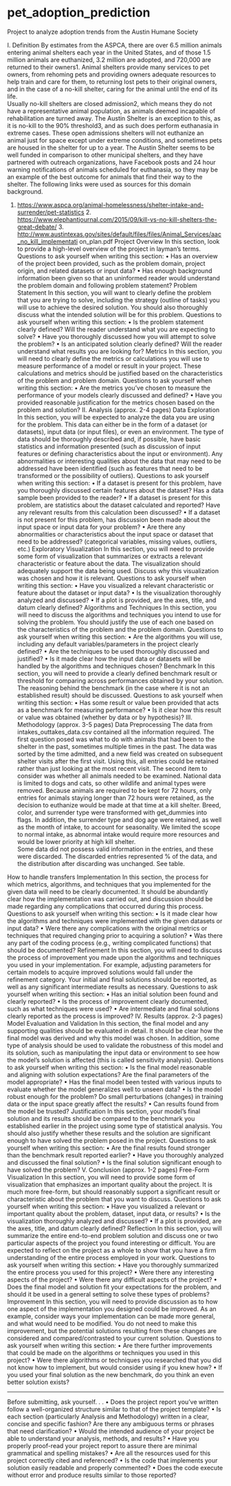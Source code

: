 # pet_adoption_prediction
Project to analyze adoption trends from the Austin Humane Society

I. Definition
By estimates from the ASPCA, there are over 6.5 million animals entering animal shelters each year in the United States, and of those 1.5 million animals are euthanized, 3.2 million are adopted, and 720,000 are returned to their owners1. Animal shelters provide many services to pet owners, from rehoming pets and providing owners adequate resources to help train and care for them, to returning lost pets to their original owners, and in the case of a no-kill shelter, caring for the animal until the end of its life.   
Usually no-kill shelters are closed admission2, which means they do not have a representative animal population, as animals deemed incapable of rehabilitation are turned away.  The Austin Shelter is an exception to this, as it is no-kill to the 90% threshold3, and as such does perform euthanasia in extreme cases.  These open admissions shelters will not euthanize an animal just for space except under extreme conditions, and sometimes pets are housed in the shelter for up to a year.  The Austin Shelter seems to be well funded in comparison to other municipal shelters, and they have partnered with outreach organizations, have Facebook posts and 24 hour warning notifications of animals scheduled for euthanasia, so they may be an example of the best outcome for animals that find their way to the shelter. 
The following links were used as sources for this domain background. 
1. https://www.aspca.org/animal-homelessness/shelter-intake-and-surrender/pet-statistics 2. https://www.elephantjournal.com/2015/09/kill-vs-no-kill-shelters-the-great-debate/ 3. http://www.austintexas.gov/sites/default/files/files/Animal_Services/aac_no_kill_implementati on_plan.pdf 
 Project Overview
In this section, look to provide a high-level overview of the project in layman’s terms. Questions to ask yourself when writing this section:
•	Has an overview of the project been provided, such as the problem domain, project origin, and related datasets or input data?
•	Has enough background information been given so that an uninformed reader would understand the problem domain and following problem statement?
Problem Statement
In this section, you will want to clearly define the problem that you are trying to solve, including the strategy (outline of tasks) you will use to achieve the desired solution. You should also thoroughly discuss what the intended solution will be for this problem. Questions to ask yourself when writing this section:
•	Is the problem statement clearly defined? Will the reader understand what you are expecting to solve?
•	Have you thoroughly discussed how you will attempt to solve the problem?
•	Is an anticipated solution clearly defined? Will the reader understand what results you are looking for?
Metrics
In this section, you will need to clearly define the metrics or calculations you will use to measure performance of a model or result in your project. These calculations and metrics should be justified based on the characteristics of the problem and problem domain. Questions to ask yourself when writing this section:
•	Are the metrics you’ve chosen to measure the performance of your models clearly discussed and defined?
•	Have you provided reasonable justification for the metrics chosen based on the problem and solution?
II. Analysis
(approx. 2-4 pages)
Data Exploration
In this section, you will be expected to analyze the data you are using for the problem. This data can either be in the form of a dataset (or datasets), input data (or input files), or even an environment. The type of data should be thoroughly described and, if possible, have basic statistics and information presented (such as discussion of input features or defining characteristics about the input or environment). Any abnormalities or interesting qualities about the data that may need to be addressed have been identified (such as features that need to be transformed or the possibility of outliers). Questions to ask yourself when writing this section:
•	If a dataset is present for this problem, have you thoroughly discussed certain features about the dataset? Has a data sample been provided to the reader?
•	If a dataset is present for this problem, are statistics about the dataset calculated and reported? Have any relevant results from this calculation been discussed?
•	If a dataset is not present for this problem, has discussion been made about the input space or input data for your problem?
•	Are there any abnormalities or characteristics about the input space or dataset that need to be addressed? (categorical variables, missing values, outliers, etc.)
Exploratory Visualization
In this section, you will need to provide some form of visualization that summarizes or extracts a relevant characteristic or feature about the data. The visualization should adequately support the data being used. Discuss why this visualization was chosen and how it is relevant. Questions to ask yourself when writing this section:
•	Have you visualized a relevant characteristic or feature about the dataset or input data?
•	Is the visualization thoroughly analyzed and discussed?
•	If a plot is provided, are the axes, title, and datum clearly defined?
Algorithms and Techniques
In this section, you will need to discuss the algorithms and techniques you intend to use for solving the problem. You should justify the use of each one based on the characteristics of the problem and the problem domain. Questions to ask yourself when writing this section:
•	Are the algorithms you will use, including any default variables/parameters in the project clearly defined?
•	Are the techniques to be used thoroughly discussed and justified?
•	Is it made clear how the input data or datasets will be handled by the algorithms and techniques chosen?
Benchmark
In this section, you will need to provide a clearly defined benchmark result or threshold for comparing across performances obtained by your solution. The reasoning behind the benchmark (in the case where it is not an established result) should be discussed. Questions to ask yourself when writing this section:
•	Has some result or value been provided that acts as a benchmark for measuring performance?
•	Is it clear how this result or value was obtained (whether by data or by hypothesis)?
III. Methodology
(approx. 3-5 pages)
Data Preprocessing
The data from intakes_outtakes_data.csv contained all the information required.  The first question posed was what to do with animals that had been to the shelter in the past, sometimes multiple times in the past.  The data was sorted by the time admitted, and a new field was created on subsequent shelter visits after the first visit.  Using this, all entries could be retained rather than just looking at the most recent visit.   The second item to consider was whether all animals needed to be examined.  National data is limited to dogs and cats, so other wildlife and animal types were removed.
Because animals are required to be kept for 72 hours, only entries for animals staying longer than 72 hours were retained, as the decision to euthanize would be made at that time at a kill shelter.
Breed, color, and surrender type were transformed with get_dummies into flags.  In addition, the surrender type and dog age were retained, as well as the month of intake, to account for seasonality.
We limited the scope to normal intake, as abnormal intake would require more resources and would be lower priority at high kill shelter.  
Some data did not possess valid information in the entries, and these were discarded.  The discarded entries represented % of the data, and the distribution after discarding was unchanged. See table.

How to handle transfers
Implementation
In this section, the process for which metrics, algorithms, and techniques that you implemented for the given data will need to be clearly documented. It should be abundantly clear how the implementation was carried out, and discussion should be made regarding any complications that occurred during this process. Questions to ask yourself when writing this section:
•	Is it made clear how the algorithms and techniques were implemented with the given datasets or input data?
•	Were there any complications with the original metrics or techniques that required changing prior to acquiring a solution?
•	Was there any part of the coding process (e.g., writing complicated functions) that should be documented?
Refinement
In this section, you will need to discuss the process of improvement you made upon the algorithms and techniques you used in your implementation. For example, adjusting parameters for certain models to acquire improved solutions would fall under the refinement category. Your initial and final solutions should be reported, as well as any significant intermediate results as necessary. Questions to ask yourself when writing this section:
•	Has an initial solution been found and clearly reported?
•	Is the process of improvement clearly documented, such as what techniques were used?
•	Are intermediate and final solutions clearly reported as the process is improved?
IV. Results
(approx. 2-3 pages)
Model Evaluation and Validation
In this section, the final model and any supporting qualities should be evaluated in detail. It should be clear how the final model was derived and why this model was chosen. In addition, some type of analysis should be used to validate the robustness of this model and its solution, such as manipulating the input data or environment to see how the model’s solution is affected (this is called sensitivity analysis). Questions to ask yourself when writing this section:
•	Is the final model reasonable and aligning with solution expectations? Are the final parameters of the model appropriate?
•	Has the final model been tested with various inputs to evaluate whether the model generalizes well to unseen data?
•	Is the model robust enough for the problem? Do small perturbations (changes) in training data or the input space greatly affect the results?
•	Can results found from the model be trusted?
Justification
In this section, your model’s final solution and its results should be compared to the benchmark you established earlier in the project using some type of statistical analysis. You should also justify whether these results and the solution are significant enough to have solved the problem posed in the project. Questions to ask yourself when writing this section:
•	Are the final results found stronger than the benchmark result reported earlier?
•	Have you thoroughly analyzed and discussed the final solution?
•	Is the final solution significant enough to have solved the problem?
V. Conclusion
(approx. 1-2 pages)
Free-Form Visualization
In this section, you will need to provide some form of visualization that emphasizes an important quality about the project. It is much more free-form, but should reasonably support a significant result or characteristic about the problem that you want to discuss. Questions to ask yourself when writing this section:
•	Have you visualized a relevant or important quality about the problem, dataset, input data, or results?
•	Is the visualization thoroughly analyzed and discussed?
•	If a plot is provided, are the axes, title, and datum clearly defined?
Reflection
In this section, you will summarize the entire end-to-end problem solution and discuss one or two particular aspects of the project you found interesting or difficult. You are expected to reflect on the project as a whole to show that you have a firm understanding of the entire process employed in your work. Questions to ask yourself when writing this section:
•	Have you thoroughly summarized the entire process you used for this project?
•	Were there any interesting aspects of the project?
•	Were there any difficult aspects of the project?
•	Does the final model and solution fit your expectations for the problem, and should it be used in a general setting to solve these types of problems?
Improvement
In this section, you will need to provide discussion as to how one aspect of the implementation you designed could be improved. As an example, consider ways your implementation can be made more general, and what would need to be modified. You do not need to make this improvement, but the potential solutions resulting from these changes are considered and compared/contrasted to your current solution. Questions to ask yourself when writing this section:
•	Are there further improvements that could be made on the algorithms or techniques you used in this project?
•	Were there algorithms or techniques you researched that you did not know how to implement, but would consider using if you knew how?
•	If you used your final solution as the new benchmark, do you think an even better solution exists?
________________________________________
Before submitting, ask yourself. . .
•	Does the project report you’ve written follow a well-organized structure similar to that of the project template?
•	Is each section (particularly Analysis and Methodology) written in a clear, concise and specific fashion? Are there any ambiguous terms or phrases that need clarification?
•	Would the intended audience of your project be able to understand your analysis, methods, and results?
•	Have you properly proof-read your project report to assure there are minimal grammatical and spelling mistakes?
•	Are all the resources used for this project correctly cited and referenced?
•	Is the code that implements your solution easily readable and properly commented?
•	Does the code execute without error and produce results similar to those reported?


